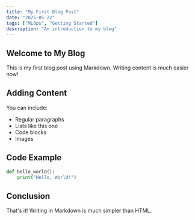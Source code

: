 ```yaml
---
title: "My First Blog Post"
date: "2025-05-22"
tags: ["MLOps", "Getting Started"]
description: "An introduction to my blog"
---
```


## Welcome to My Blog

This is my first blog post using Markdown. Writing content is much easier now!

## Adding Content

You can include:

- Regular paragraphs
- Lists like this one
- Code blocks
- Images

## Code Example

```python
def hello_world():
    print("Hello, World!")
```

## Conclusion

That's it! Writing in Markdown is much simpler than HTML.
